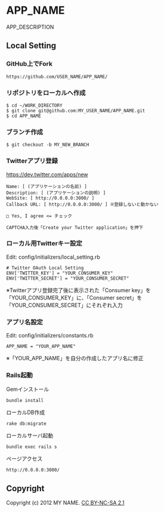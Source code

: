 # APP_NAME

APP_DESCRIPTION

## Local Setting

### GitHub上でFork

    https://github.com/USER_NAME/APP_NAME/

### リポジトリをローカルへ作成

    $ cd ~/WORK_DIRECTORY
    $ git clone git@github.com:MY_USER_NAME/APP_NAME.git
    $ cd APP_NAME

### ブランチ作成

    $ git checkout -b MY_NEW_BRANCH

### Twitterアプリ登録

<a href="https://dev.twitter.com/apps/new" target="_blank">https://dev.twitter.com/apps/new</a>

    Name: [ (アプリケーションの名前) ]
    Description: [ (アプリケーションの説明) ]
    WebSite: [ http://0.0.0.0:3000/ ]
    Callback URL: [ http://0.0.0.0:3000/ ] ※登録しないと動かない

    □ Yes, I agree <= チェック

    CAPTCHA入力後「Create your Twitter application」を押下

### ローカル用Twitterキー設定

Edit: config/initializers/local_setting.rb

    # Twitter OAuth Local Setting
    ENV['TWITTER_KEY'] = "YOUR_CONSUMER_KEY"
    ENV['TWITTER_SECRET'] = "YOUR_CONSUMER_SECRET"

※Twitterアプリ登録完了後に表示された「Consumer key」を「YOUR_CONSUMER_KEY」に、「Consumer secret」を「YOUR\_CONSUMER_SECRET」にそれぞれ入力

### アプリ名設定

Edit: config/initializers/constants.rb

    APP_NAME = "YOUR_APP_NAME"
  
※「YOUR\_APP_NAME」を自分の作成したアプリ名に修正

### Rails起動

Gemインストール

    bundle install
  
ローカルDB作成

    rake db:migrate

ローカルサーバ起動

    bundle exec rails s

ページアクセス

    http://0.0.0.0:3000/

## Copyright

Copyright (c) 2012 MY NAME. <a href="http://creativecommons.org/licenses/by-nc-sa/2.1/jp/" target="_blank">CC BY-NC-SA 2.1</a>
